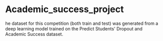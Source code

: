 # Academic_success_project
he dataset for this competition (both train and test) was generated from a deep learning model trained on the Predict Students' Dropout and Academic Success dataset.
